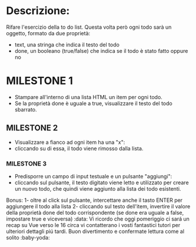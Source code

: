 # Descrizione:

Rifare l'esercizio della to do list. Questa volta però ogni todo sarà un oggetto, formato da due proprietà:
- text, una stringa che indica il testo del todo
- done, un booleano (true/false) che indica se il todo è stato fatto oppure no

# MILESTONE 1
- Stampare all'interno di una lista HTML un item per ogni todo. 
- Se la proprietà done è uguale a true, visualizzare il testo del todo sbarrato.

## MILESTONE 2
- Visualizzare a fianco ad ogni item ha una "x":
- cliccando su di essa, il todo viene rimosso dalla lista.

### MILESTONE 3
- Predisporre un campo di input testuale e un pulsante "aggiungi": 
- cliccando sul pulsante, il testo digitato viene letto e utilizzato per creare un nuovo todo, che quindi viene aggiunto alla lista dei todo esistenti.

Bonus:
1- oltre al click sul pulsante, intercettare anche il tasto ENTER per aggiungere il todo alla lista
2- cliccando sul testo dell'item, invertire il valore della proprietà done del todo corrispondente (se done era uguale a false, impostare true e viceversa)
:data: Vi ricordo che oggi pomeriggio ci sará un recap su Vue verso le 16 circa vi contatterano i vosti fantastici tutori per ulteriori dettagli piú tardi.
Buon divertimento e confermate lettura come al solito :baby-yoda: